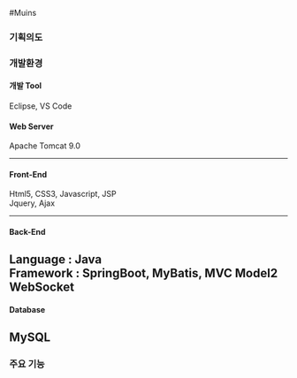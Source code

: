 #Muins  

### 기획의도

### 개발환경  
#### 개발 Tool  
Eclipse, VS Code  
#### Web Server  
Apache Tomcat 9.0  

---

#### Front-End
Html5, CSS3, Javascript, JSP   
Jquery, Ajax   

---

#### Back-End
Language : Java   
Framework : SpringBoot, MyBatis, MVC Model2
WebSocket
---

#### Database
MySQL
---
### 주요 기능
